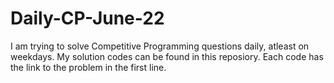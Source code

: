 # Daily-CP-June-22

I am trying to solve Competitive Programming questions daily, atleast on weekdays. My solution codes can be found in this reposiory. Each code has the link to the problem in the first line. 
